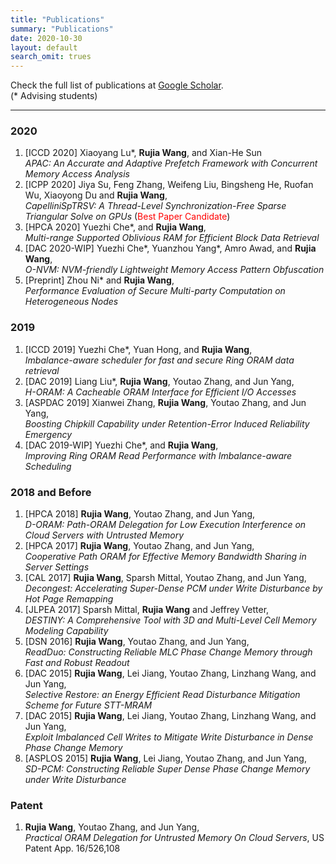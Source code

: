 ```yaml
---
title: "Publications"
summary: "Publications"
date: 2020-10-30
layout: default
search_omit: trues
---
```

Check the full list of publications at [Google Scholar](https://scholar.google.com/citations?user=IbOb-M4AAAAJ&hl=en).  
(\* Advising students)

***



### 2020
1. [ICCD 2020] Xiaoyang Lu\*, __Rujia Wang__, and Xian-He Sun<br/>
*APAC: An Accurate and Adaptive Prefetch Framework with Concurrent Memory Access Analysis*
1. [ICPP 2020] Jiya Su, Feng Zhang, Weifeng Liu, Bingsheng He, Ruofan Wu, Xiaoyong Du and __Rujia Wang__,<br/>
*CapelliniSpTRSV: A Thread-Level Synchronization-Free Sparse Triangular Solve on GPUs* (<font color='red'>Best Paper Candidate</font>)
1. [HPCA 2020] Yuezhi Che\*, and __Rujia Wang__, <br/>
*Multi-range Supported Oblivious RAM for Efficient Block Data Retrieval* 
1. [DAC 2020-WIP] Yuezhi Che\*, Yuanzhou Yang\*, Amro Awad, and __Rujia Wang__,<br/>
*O-NVM: NVM-friendly Lightweight Memory Access Pattern Obfuscation*
1. [Preprint] Zhou Ni\* and __Rujia Wang__,<br/>
*Performance Evaluation of Secure Multi-party Computation on Heterogeneous Nodes*


### 2019
1. [ICCD 2019] Yuezhi Che\*, Yuan Hong, and __Rujia Wang__,<br/>
*Imbalance-aware scheduler for fast and secure Ring ORAM data retrieval*
1. [DAC 2019] Liang Liu\*, __Rujia Wang__, Youtao Zhang, and Jun Yang,<br/>
*H-ORAM: A Cacheable ORAM Interface for Efficient I/O Accesses*
1. [ASPDAC 2019] Xianwei Zhang, __Rujia Wang__, Youtao Zhang, and Jun Yang,<br/>
*Boosting Chipkill Capability under Retention-Error Induced Reliability Emergency*
1. [DAC 2019-WIP] Yuezhi Che\*, and __Rujia Wang__,<br/>
*Improving Ring ORAM Read Performance with Imbalance-aware Scheduling*


### 2018 and Before
1. [HPCA 2018] __Rujia Wang__, Youtao Zhang, and Jun Yang,<br/>
*D-ORAM: Path-ORAM Delegation for Low Execution Interference on Cloud Servers with Untrusted Memory*
1. [HPCA 2017] __Rujia Wang__, Youtao Zhang, and Jun Yang,<br/>
*Cooperative Path ORAM for Effective Memory Bandwidth Sharing in Server Settings*
1. [CAL 2017] __Rujia Wang__, Sparsh Mittal, Youtao Zhang, and Jun Yang,<br/>
*Decongest: Accelerating Super-Dense PCM under Write Disturbance by Hot Page Remapping*
1. [JLPEA 2017] Sparsh Mittal, __Rujia Wang__ and Jeffrey Vetter,<br/>
*DESTINY: A Comprehensive Tool with 3D and Multi-Level Cell Memory Modeling Capability*
1. [DSN 2016] __Rujia Wang__, Youtao Zhang, and Jun Yang,<br/>
*ReadDuo: Constructing Reliable MLC Phase Change Memory through Fast and Robust Readout*
1. [DAC 2015] __Rujia Wang__, Lei Jiang, Youtao Zhang, Linzhang Wang, and Jun Yang,<br/>
*Selective Restore: an Energy Efficient Read Disturbance Mitigation Scheme for Future STT-MRAM*
1. [DAC 2015] __Rujia Wang__, Lei Jiang, Youtao Zhang, Linzhang Wang, and Jun Yang,<br/>
*Exploit Imbalanced Cell Writes to Mitigate Write Disturbance in Dense Phase Change Memory*
1. [ASPLOS 2015] __Rujia Wang__, Lei Jiang, Youtao Zhang, and Jun Yang,<br/>
*SD-PCM: Constructing Reliable Super Dense Phase Change Memory under Write Disturbance*






### Patent
1. __Rujia Wang__, Youtao Zhang, and Jun Yang,<br/>
 *Practical ORAM Delegation for Untrusted Memory On Cloud Servers*, US Patent App. 16/526,108


